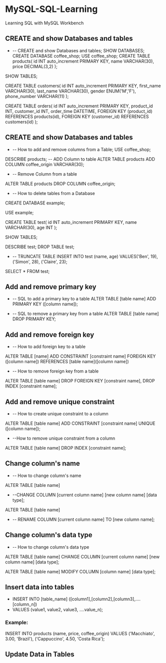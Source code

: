 # MySQL-SQL-Learning

Learning SQL with MySQL Workbench

## CREATE and show Databases and tables

- -- CREATE and show Databases and tables;
  SHOW DATABASES;
  CREATE DATABASE coffee_shop;
  USE coffee_shop;
  CREATE TABLE products(
  id INT auto_increment PRIMARY KEY,
  name VARCHAR(30),
  price DECIMAL(3,2)
  );

SHOW TABLES;

CREATE TABLE customers(
id INT auto_increment PRIMARY KEY,
first_name VARCHAR(30),
last_name VARCHAR(30),
gender ENUM('M','F'),
phone_number VARCHAR(11)
);

CREATE TABLE orders(
id INT auto_increment PRIMARY KEY,
product_id INT,
customer_id INT,
order_time DATETIME,
FOREIGN KEY (product_id) REFERENCES products(id),
FOREIGN KEY (customer_id) REFERENCES customers(id)
);

## CREATE and show Databases and tables

- -- How to add and remove columns from a Table;
  USE coffee_shop;

DESCRIBE products;
-- ADD Column to table
ALTER TABLE products
ADD COLUMN coffee_origin VARCHAR(30);

- -- Remove Column from a table

ALTER TABLE products
DROP COLUMN coffee_origin;

- -- How to delete tables from a Database

CREATE DATABASE example;

USE example;

CREATE TABLE test(
id INT auto_increment PRIMARY KEY,
name VARCHAR(30),
age INT
);

SHOW TABLES;

DESCRIBE test;
DROP TABLE test;

- -- TRUNCATE TABLE
  INSERT INTO test (name, age) VALUES('Ben', 19), ('Simon', 28), ('Claire', 23);

SELECT \* FROM test;

## Add and remove primary key

- -- SQL to add a primary key to a table
  ALTER TABLE [table name]
  ADD PRIMARY KEY ([column name]);

- -- SQL to remove a primary key from a table
  ALTER TABLE [table name]
  DROP PRIMARY KEY;

## Add and remove foreign key

- -- How to add foreign key to a table

ALTER TABLE [name]
ADD CONSTRAINT [constraint name]
FOREIGN KEY ([column name]) REFERENCES [table name]([column name])

- -- How to remove foreign key from a table

ALTER TABLE [table name]
DROP FOREIGN KEY [constraint name],
DROP INDEX [constraint name];

## Add and remove unique constraint

- -- How to create unique constraint to a column

ALTER TABLE [table name]
ADD CONSTRAINT [constraint name] UNIQUE ([column name]);

- --How to remove unique constraint from a column

ALTER TABLE [table name]
DROP INDEX [constraint name];

## Change column's name

- -- How to change column's name

ALTER TABLE [table name]

- --CHANGE COLUMN [current column name] [new column name] [data type];

ALTER TABLE [table name]

- -- RENAME COLUMN [current column name] TO [new column name];

## Change column's data type

- -- How to change column's data type

ALTER TABLE [table name]
CHANGE COLUMN [current column name] [new column name] [data type];

ALTER TABLE [table name]
MODIFY COLUMN [column name] [data type];

## Insert data into tables

- INSERT INTO [table_name] ([column1],[column2],[column3],....[column_n])
- VALUES (value1, value2, value3, ....value_n);

### Example:

INSERT INTO products (name, price, coffee_origin)
VALUES ('Macchiato', 3.00, 'Brazil'), ('Cappuccino', 4.50, 'Costa Rica');

## Update Data in Tables
